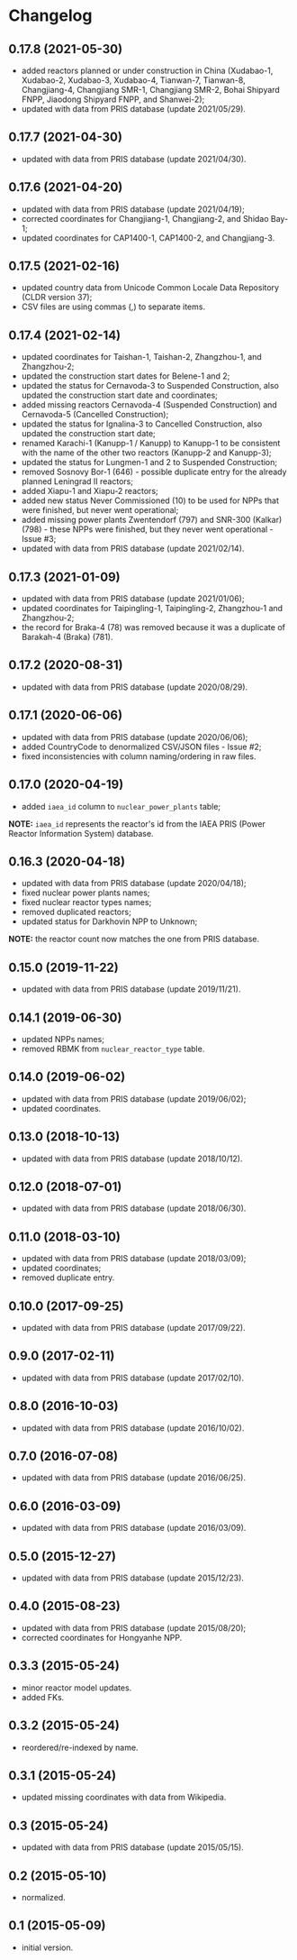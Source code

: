 # Changelog

## 0.17.8 (2021-05-30)

 - added reactors planned or under construction in China (Xudabao-1, Xudabao-2, Xudabao-3, Xudabao-4, Tianwan-7, Tianwan-8, Changjiang-4, Changjiang SMR-1, Changjiang SMR-2, Bohai Shipyard FNPP, Jiaodong Shipyard FNPP, and Shanwei-2);
 - updated with data from PRIS database (update 2021/05/29).

## 0.17.7 (2021-04-30)

 - updated with data from PRIS database (update 2021/04/30).
 
## 0.17.6 (2021-04-20)

 - updated with data from PRIS database (update 2021/04/19);
 - corrected coordinates for Changjiang-1, Changjiang-2, and Shidao Bay-1;
 - updated coordinates for CAP1400-1, CAP1400-2, and Changjiang-3.

## 0.17.5 (2021-02-16)

 - updated country data from Unicode Common Locale Data Repository (CLDR version 37);
 - CSV files are using commas (,) to separate items.

## 0.17.4 (2021-02-14)

 - updated coordinates for Taishan-1, Taishan-2, Zhangzhou-1, and Zhangzhou-2;
 - updated the construction start dates for Belene-1 and 2;
 - updated the status for Cernavoda-3 to Suspended Construction, also updated the construction start date and coordinates;
 - added missing reactors Cernavoda-4 (Suspended Construction) and Cernavoda-5 (Cancelled Construction);
 - updated the status for Ignalina-3 to Cancelled Construction, also updated the construction start date;
 - renamed Karachi-1 (Kanupp-1 / Kanupp) to Kanupp-1 to be consistent with the name of the other two reactors (Kanupp-2 and Kanupp-3);
 - updated the status for Lungmen-1 and 2 to Suspended Construction;
 - removed Sosnovy Bor-1 (646) - possible duplicate entry for the already planned Leningrad II reactors;
 - added Xiapu-1 and Xiapu-2 reactors;
 - added new status Never Commissioned (10) to be used for NPPs that were finished, but never went operational;
 - added missing power plants Zwentendorf (797) and SNR-300 (Kalkar) (798) - these NPPs were finished, but they never went operational - Issue #3;
 - updated with data from PRIS database (update 2021/02/14).

## 0.17.3 (2021-01-09)

- updated with data from PRIS database (update 2021/01/06);
- updated coordinates for Taipingling-1, Taipingling-2, Zhangzhou-1 and Zhangzhou-2;
- the record for Braka-4 (78) was removed because it was a duplicate of Barakah-4 (Braka) (781).

## 0.17.2 (2020-08-31)

- updated with data from PRIS database (update 2020/08/29).

## 0.17.1 (2020-06-06)

- updated with data from PRIS database (update 2020/06/06);
- added CountryCode to denormalized CSV/JSON files - Issue #2;
- fixed inconsistencies with column naming/ordering in raw files.

## 0.17.0 (2020-04-19)

- added `iaea_id` column to `nuclear_power_plants` table;
 
**NOTE:** `iaea_id` represents the reactor's id from the IAEA PRIS (Power Reactor Information System) database.

## 0.16.3 (2020-04-18)
 
- updated with data from PRIS database (update 2020/04/18);
- fixed nuclear power plants names;
- fixed nuclear reactor types names;
- removed duplicated reactors;
- updated status for Darkhovin NPP to Unknown;

**NOTE:** the reactor count now matches the one from PRIS database.

## 0.15.0 (2019-11-22)
 
- updated with data from PRIS database (update 2019/11/21).

## 0.14.1 (2019-06-30)

- updated NPPs names;
- removed RBMK from `nuclear_reactor_type` table.

## 0.14.0 (2019-06-02)
 
- updated with data from PRIS database (update 2019/06/02);
- updated coordinates.

## 0.13.0 (2018-10-13)

- updated with data from PRIS database (update 2018/10/12).

## 0.12.0 (2018-07-01)

- updated with data from PRIS database (update 2018/06/30).

## 0.11.0 (2018-03-10)

- updated with data from PRIS database (update 2018/03/09);
- updated coordinates;
- removed duplicate entry.

## 0.10.0 (2017-09-25)

- updated with data from PRIS database (update 2017/09/22).

## 0.9.0 (2017-02-11)

- updated with data from PRIS database (update 2017/02/10).

## 0.8.0 (2016-10-03)

- updated with data from PRIS database (update 2016/10/02).

## 0.7.0 (2016-07-08)
 
- updated with data from PRIS database (update 2016/06/25).

## 0.6.0 (2016-03-09)

- updated with data from PRIS database (update 2016/03/09).

## 0.5.0 (2015-12-27)

- updated with data from PRIS database (update 2015/12/23).

## 0.4.0 (2015-08-23)

- updated with data from PRIS database (update 2015/08/20);
- corrected coordinates for Hongyanhe NPP.

## 0.3.3 (2015-05-24)

- minor reactor model updates.
- added FKs.

## 0.3.2 (2015-05-24)

- reordered/re-indexed by name.

## 0.3.1 (2015-05-24)

- updated missing coordinates with data from Wikipedia.

## 0.3 (2015-05-24)

- updated with data from PRIS database (update 2015/05/15).

## 0.2 (2015-05-10)

- normalized.

## 0.1 (2015-05-09)

- initial version.